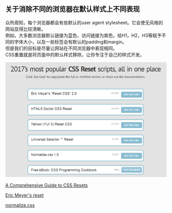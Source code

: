 ## 关于消除不同的浏览器在默认样式上不同表现

众所周知，每个浏览器都会有些默认的user agent stylesheet。它会使无风格的网站显得比较清晰。 <br/>
例如，大多数浏览器默认链接为蓝色，访问链接为紫色，给H1，H2，H3等赋予不同的字体大小，以及一些标签会有默认的padding和margin。<br/>
但是我们的目标是尽量让网站在不同浏览器中表现相同。<br/>
CSS重置就是将页面中的默认样式移除，让你专注于自己的样式开发。

<img src="https://raw.githubusercontent.com/Denisazy/code-note/master/css%20reset/css-reset.png" style="width:600px;" />

[A Comprehensive Guide to CSS Resets](https://www.webpagefx.com/blog/web-design/a-comprehensive-guide-to-css-resets/)

[Eric Meyer's reset](http://meyerweb.com/eric/tools/css/reset/)

[normalize.css](https://github.com/necolas/normalize.css)










